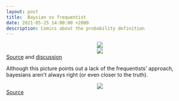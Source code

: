 ```yaml
---
layout: post
title:  Baysian vs frequentist
date: 2021-05-25 14:00:00 +2000
description: Comics about the probability definition
---
```


<div class="row mt-3">
    <div class="col-sm mt-3 mt-md-0" align='center'>
        <img class="img-fluid rounded z-depth-1" src="{{ site.baseurl }}/assets/img/homo-bayesians.jpg">
    </div>
</div>

<div class="row mt-3">
    <div class="col-sm mt-3 mt-md-0" align='center'>
        <img class="img-fluid rounded z-depth-1" src="{{ site.baseurl }}/assets/img/tStr4.png">
    </div>
</div>
<div class="caption">
    <a href="https://xkcd.com/1132/">Source</a>
    and <a href="https://stats.stackexchange.com/questions/43339/whats-wrong-with-xkcds-frequentists-vs-bayesians-comic">discussion</a>
</div>

Although this picture points out a lack of the frequentists' approach, 
bayesians aren't always right (or even closer to the truth).

<div class="row mt-3">
    <div class="col-sm mt-3 mt-md-0" align='center'>
        <img class="img-fluid rounded z-depth-1" src="{{ site.baseurl }}/assets/img/xkcd.png">
    </div>
</div>
<div class="caption">
    <a href="https://normaldeviate.wordpress.com/2012/11/09/anti-xkcd/">Source</a>
</div>

<!-- --- -->